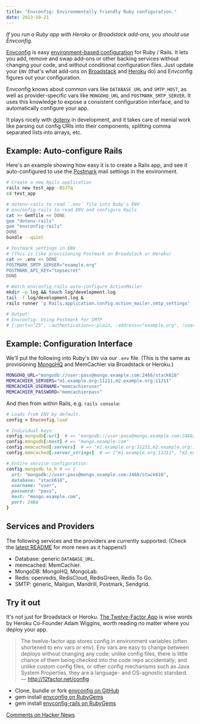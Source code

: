 ```yaml
---
title: "Envconfig: Environmentally friendly Ruby configuration."
date: 2013-10-21
---
```


*If you run a Ruby app with Heroku or Broadstack add-ons, you should use Envconfig.*

[Envconfig][ecgithub] is easy [environment-based configuration][12config] for
Ruby / Rails.  It lets you add, remove and swap add-ons or other backing
services without changing your code, and without conditional configuration
files.  Just update your `ENV` (that's what add-ons on [Broadstack][bs] and
[Heroku][ha] do) and Envconfig figures out your configuration.

Envconfig knows about common vars like `DATABASE_URL` and `SMTP_HOST`, as well
as provider-specific vars like `MONGOHQ_URL` and `POSTMARK_SMTP_SERVER`. It
uses this knowledge to expose a consistent configuration interface, and to
automatically configure your app.

It plays nicely with [dotenv][dotenv] in development, and it takes care of
menial work like parsing out config URIs into their components, splitting comma
separated lists into arrays, etc.


## Example: Auto-configure Rails

Here's an example showing how easy it is to create a Rails app, and see it
auto-configured to use the [Postmark][bspostmark] mail settings in the environment.

```sh
# Create a new Rails application
rails new test_app -BSJTq
cd test_app

# dotenv-rails to read `.env` file into Ruby's ENV
# envconfig-rails to read ENV and configure Rails
cat >> Gemfile << DONE
gem "dotenv-rails"
gem "envconfig-rails"
DONE
bundle --quiet

# Postmark settings in ENV
# (This is like provisioning Postmark on Broadstack or Heroku)
cat >> .env << DONE
POSTMARK_SMTP_SERVER="example.org"
POSTMARK_API_KEY="topsecret"
DONE

# Watch envconfig-rails auto-configure ActionMailer
mkdir -p log && touch log/development.log
tail -f log/development.log &
rails runner 'p Rails.application.config.action_mailer.smtp_settings'

# Output:
# Envconfig: Using Postmark for SMTP
# {:port=>"25", :authentication=>:plain, :address=>"example.org", :user_name=>"topsecret", :password=>"topsecret"}
```


## Example: Configuration Interface

We'll put the following into Ruby's `ENV` via our `.env` file.
(This is the same as provisioning [MongoHQ][bsmongohq] and MemCachier via
Broadstack or Heroku.)

```sh
MONGOHQ_URL="mongodb://user:pass@mongo.example.com:2468/stack618"
MEMCACHIER_SERVERS="m1.example.org:11211,m2.example.org:11211"
MEMCACHIER_USERNAME="memcachieruser"
MEMCACHIER_PASSWORD="memcachierpass"
```

And then from within Rails, e.g. `rails console`:

```ruby
# Loads from ENV by default.
config = Envconfig.load

# Individual keys:
config.mongodb[:url]  # => "mongodb://user:pass@mongo.example.com:2468/stack618"
config.mongodb[:host] # => "mongo.example.com"
config.memcached[:servers]  # => "m1.example.org:11211,m2.example.org:11211"
config.memcached[:server_strings]  # => ["m1.example.org:11211", "m2.example.org:11211"]

# Entire service configuration:
config.mongodb.to_h # => {
  url: "mongodb://user:pass@mongo.example.com:2468/stack618",
  database: "stack618",
  username: "user",
  password: "pass",
  host: "mongo.example.com",
  port: 2468
}
```


## Services and Providers

The following services and the providers are currently supported.
(Check the [latest README][readme] for more news as it happens!)

* Database: generic `DATABASE_URL`.
* memcached: MemCachier.
* MongoDB: MongoHQ, MongoLab.
* Redis: openredis, RedisCloud, RedisGreen, Redis To Go.
* SMTP: generic, Mailgun, Mandrill, Postmark, Sendgrid.


## Try it out

It's not just for Broadstack or Heroku. [The Twelve-Factor App][12factor] is wise
words by Heroku Co-Founder Adam Wiggins, worth reading no matter where you deploy
your app.

> The twelve-factor app stores config in environment variables (often shortened
> to env vars or env). Env vars are easy to change between deploys without
> changing any code; unlike config files, there is little chance of them being
> checked into the code repo accidentally; and unlike custom config files, or
> other config mechanisms such as Java System Properties, they are a language-
> and OS-agnostic standard.  — http://12factor.net/config

* Clone, bundle or fork [envconfig on GitHub][ecgithub]
* gem install [envconfig on RubyGems][ecrubygems]
* gem install [envconfig-rails on RubyGems][ecrubygemsrails]

[Comments on Hacker News](https://news.ycombinator.com/item?id=6602098)


[bs]: https://broadstack.com/
[ha]: https://addons.heroku.com/
[12factor]: http://12factor.net/
[12config]: http://12factor.net/config
[readme]: https://github.com/broadstack/envconfig#readme
[bspostmark]: https://broadstack.com/addons/postmark
[bsmongohq]: https://broadstack.com/addons/mongohq
[ecgithub]: https://github.com/broadstack/envconfig
[ecrubygems]: http://rubygems.org/gems/envconfig
[ecrubygemsrails]: http://rubygems.org/gems/envconfig-rails
[dotenv]: https://github.com/bkeepers/dotenv
